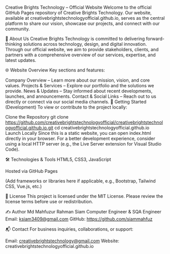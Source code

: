 Creative Brights Technology – Official Website
Welcome to the official GitHub Pages repository of Creative Brights Technology.
Our website, available at creativebrightstechnologyofficial.github.io, serves as the central platform to share our vision, showcase our projects, and connect with our community.

📌 About Us
Creative Brights Technology is committed to delivering forward-thinking solutions across technology, design, and digital innovation.
Through our official website, we aim to provide stakeholders, clients, and partners with a comprehensive overview of our services, expertise, and latest updates.

🌐 Website Overview
Key sections and features:

Company Overview – Learn more about our mission, vision, and core values.
Projects & Services – Explore our portfolio and the solutions we provide.
News & Updates – Stay informed about recent developments, launches, and announcements.
Contact & Social Links – Reach out to us directly or connect via our social media channels.
🚀 Getting Started (Development)
To view or contribute to the project locally:

Clone the Repository
git clone https://github.com/creativebrightstechnologyofficial/creativebrightstechnologyofficial.github.io.git
cd creativebrightstechnologyofficial.github.io
Launch Locally
Since this is a static website, you can open index.html directly in your browser.
For a better development experience, consider using a local HTTP server (e.g., the Live Server extension for Visual Studio Code).

🛠 Technologies & Tools
HTML5, CSS3, JavaScript

Hosted via GitHub Pages

(Add frameworks or libraries here if applicable, e.g., Bootstrap, Tailwind CSS, Vue.js, etc.)

📄 License
This project is licensed under the MIT License.
Please review the license terms before use or redistribution.

✍️ Author
Md Mahfuzur Rahman Siam
Computer Engineer & SQA Engineer
Email: ksiam3409@gmail.com
GitHub: https://github.com/siammahfuz

📬 Contact
For business inquiries, collaborations, or support:

Email: creativebrightstechnology@gmail.com
Website: creativebrightstechnologyofficial.github.io

